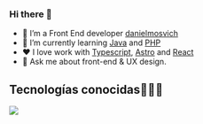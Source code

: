 ### Hi there 👋

- 🔭 I’m a Front End developer [danielmosvich](https://danielmosvich-portafolio.vercel.app/)
- 🌱 I’m currently learning [Java](https://www.java.com) and [PHP](https://www.php.net/)
- :heart: I love work with [Typescript](https://www.gnu.org/software/emacs/),  [Astro](https://clojure.org/) and [React]()
- 💬 Ask me about front-end & UX design.
<h2 >Tecnologías conocidas👨🏻‍💻</h2>
<p align="left">
  <a href="https://skillicons.dev">
    <img src="https://skillicons.dev/icons?i=ts,astro,react,next,nodejs,express,tailwind,mongodb&perline=13" />
  </a>
</p>
<br>
